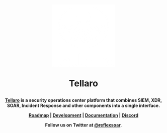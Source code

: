 <h1 align="center">

<a href="https://reflexsoar.com"><img src="https://github.com/tellarosecurity/.github/raw/main/profile/logo.png" height="200" width="200"></a>

Tellaro

</h1><h4 align="center">

[Tellaro](https://tellaro.io) is a security operations center platform that combines SIEM, XDR, SOAR, Incident Response and other components into a single interface.

[Roadmap]() | 
[Development]() |
[Documentation]() | 
[Discord]()

Follow us on Twitter at [@reflexsoar](https://twitter.com/reflexsoar).

</h4>
